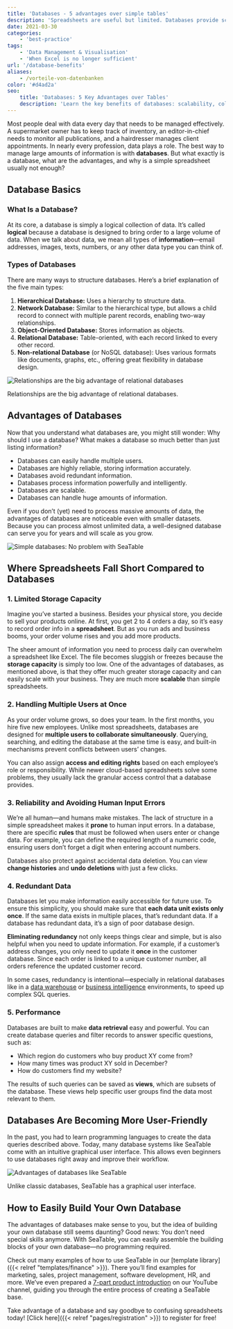 ```yaml
---
title: 'Databases - 5 advantages over simple tables'
description: 'Spreadsheets are useful but limited. Databases provide scalability, structured storage, error prevention, and support for multiple users. This article explains five major benefits of databases over spreadsheets and shows how modern tools like SeaTable make them accessible for everyone without coding skills.'
date: 2021-03-30
categories:
    - 'best-practice'
tags:
    - 'Data Management & Visualisation'
    - 'When Excel is no longer sufficient'
url: '/database-benefits'
aliases:
    - /vorteile-von-datenbanken
color: '#d4ad2a'
seo:
    title: 'Databases: 5 Key Advantages over Tables'
    description: 'Learn the key benefits of databases: scalability, collaboration, error reduction, and efficiency compared to traditional spreadsheets.'
---
```


Most people deal with data every day that needs to be managed effectively. A supermarket owner has to keep track of inventory, an editor-in-chief needs to monitor all publications, and a hairdresser manages client appointments. In nearly every profession, data plays a role. The best way to manage large amounts of information is with **databases**. But what exactly is a database, what are the advantages, and why is a simple spreadsheet usually not enough?

## Database Basics

### What Is a Database?

At its core, a database is simply a logical collection of data. It’s called **logical** because a database is designed to bring order to a large volume of data. When we talk about data, we mean all types of **information**—email addresses, images, texts, numbers, or any other data type you can think of.

### Types of Databases

There are many ways to structure databases. Here’s a brief explanation of the five main types:

1. **Hierarchical Database:** Uses a hierarchy to structure data.
2. **Network Database:** Similar to the hierarchical type, but allows a child record to connect with multiple parent records, enabling two-way relationships.
3. **Object-Oriented Database:** Stores information as objects.
4. **Relational Database:** Table-oriented, with each record linked to every other record.
5. **Non-relational Database** (or NoSQL database): Uses various formats like documents, graphs, etc., offering great flexibility in database design.

![Relationships are the big advantage of relational databases](hunter-harritt-Ype9sdOPdYc-unsplash-scaled-1.jpg)

Relationships are the big advantage of relational databases.

## Advantages of Databases

Now that you understand what databases are, you might still wonder: Why should I use a database? What makes a database so much better than just listing information?

- Databases can easily handle multiple users.
- Databases are highly reliable, storing information accurately.
- Databases avoid redundant information.
- Databases process information powerfully and intelligently.
- Databases are scalable.
- Databases can handle huge amounts of information.

Even if you don’t (yet) need to process massive amounts of data, the advantages of databases are noticeable even with smaller datasets. Because you can process almost unlimited data, a well-designed database can serve you for years and will scale as you grow.

![Simple databases: No problem with SeaTable](pexels-christina-morillo-1181354-e1634551763220.jpg)

## Where Spreadsheets Fall Short Compared to Databases

### 1. Limited Storage Capacity

Imagine you’ve started a business. Besides your physical store, you decide to sell your products online. At first, you get 2 to 4 orders a day, so it’s easy to record order info in a **spreadsheet**. But as you run ads and business booms, your order volume rises and you add more products.

The sheer amount of information you need to process daily can overwhelm a spreadsheet like Excel. The file becomes sluggish or freezes because the **storage capacity** is simply too low. One of the advantages of databases, as mentioned above, is that they offer much greater storage capacity and can easily scale with your business. They are much more **scalable** than simple spreadsheets.

### 2. Handling Multiple Users at Once

As your order volume grows, so does your team. In the first months, you hire five new employees. Unlike most spreadsheets, databases are designed for **multiple users to collaborate simultaneously**. Querying, searching, and editing the database at the same time is easy, and built-in mechanisms prevent conflicts between users’ changes.

You can also assign **access and editing rights** based on each employee’s role or responsibility. While newer cloud-based spreadsheets solve some problems, they usually lack the granular access control that a database provides.

### 3. Reliability and Avoiding Human Input Errors

We’re all human—and humans make mistakes. The lack of structure in a simple spreadsheet makes it **prone** to human input errors. In a database, there are specific **rules** that must be followed when users enter or change data. For example, you can define the required length of a numeric code, ensuring users don’t forget a digit when entering account numbers.

Databases also protect against accidental data deletion. You can view **change histories** and **undo deletions** with just a few clicks.

### 4. Redundant Data

Databases let you make information easily accessible for future use. To ensure this simplicity, you should make sure that **each data unit exists only once**. If the same data exists in multiple places, that’s redundant data. If a database has redundant data, it’s a sign of poor database design.

**Eliminating redundancy** not only keeps things clear and simple, but is also helpful when you need to update information. For example, if a customer’s address changes, you only need to update it **once** in the customer database. Since each order is linked to a unique customer number, all orders reference the updated customer record.

In some cases, redundancy is intentional—especially in relational databases like in a [data warehouse](https://en.wikipedia.org/wiki/Data_warehouse) or [business intelligence](https://en.wikipedia.org/wiki/Business_intelligence) environments, to speed up complex SQL queries.

### 5. Performance

Databases are built to make **data retrieval** easy and powerful. You can create database queries and filter records to answer specific questions, such as:

- Which region do customers who buy product XY come from?
- How many times was product XY sold in December?
- How do customers find my website?

The results of such queries can be saved as **views**, which are subsets of the database. These views help specific user groups find the data most relevant to them.

## Databases Are Becoming More User-Friendly

In the past, you had to learn programming languages to create the data queries described above. Today, many database systems like SeaTable come with an intuitive graphical user interface. This allows even beginners to use databases right away and improve their workflow.

![Advantages of databases like SeaTable](Teammitglieder-ohne-Zugriff-auf-eine-Base-in-die-Mitarbeiter-Spalte-eintragen.gif)

Unlike classic databases, SeaTable has a graphical user interface.

## How to Easily Build Your Own Database

The advantages of databases make sense to you, but the idea of building your own database still seems daunting? Good news: You don’t need special skills anymore. With SeaTable, you can easily assemble the building blocks of your own database—no programming required.

Check out many examples of how to use SeaTable in our [template library]({{< relref "templates/finance" >}}). There you’ll find examples for marketing, sales, project management, software development, HR, and more. We’ve even prepared a [7-part product introduction](https://www.youtube.com/watch?v=srUQ2fD1FM0&t=32s) on our YouTube channel, guiding you through the entire process of creating a SeaTable base.

Take advantage of a database and say goodbye to confusing spreadsheets today! [Click here]({{< relref "pages/registration" >}}) to register for free!
